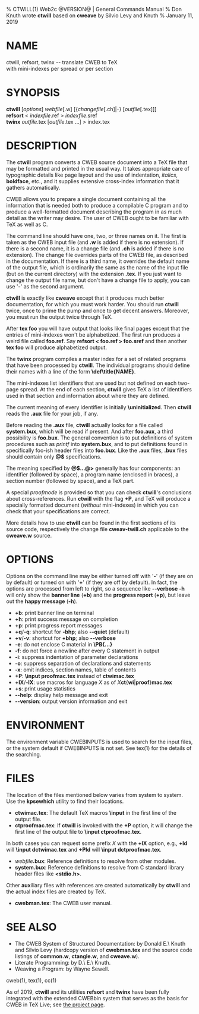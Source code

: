 % CTWILL(1) Web2c @VERSION@ | General Commands Manual
% Don Knuth wrote **ctwill** based on **cweave** by Silvio Levy and Knuth
% January 11, 2019

# NAME

ctwill, refsort, twinx -- translate CWEB to TeX \
with mini-indexes per spread or per section

# SYNOPSIS

**ctwill** [_options_] _webfile_[.w] [{_changefile_[.ch]|-} [_outfile_[.tex]]] \
**refsort** < _indexfile_.ref > _indexfile_.sref \
**twinx** _outfile_.tex [_outfile_.tex ...] > index.tex

# DESCRIPTION

The **ctwill** program converts a CWEB source document into a TeX file that may
be formatted and printed in the usual way.  It takes appropriate care of
typographic details like page layout and the use of indentation, _italics_,
**boldface**, etc., and it supplies extensive cross-index information that it
gathers automatically.

CWEB allows you to prepare a single document containing all the information
that is needed both to produce a compilable C program and to produce a
well-formatted document describing the program in as much detail as the writer
may desire.  The user of CWEB ought to be familiar with TeX as well as C.

The command line should have one, two, or three names on it.  The first is
taken as the CWEB input file (and **.w** is added if there is no extension).
If there is a second name, it is a change file (and **.ch** is added if there
is no extension).  The change file overrides parts of the CWEB file, as
described in the documentation.
If there is a third name, it overrides the default name of the output file,
which is ordinarily the same as the name of the input file (but on the current
directory) with the extension **.tex**.
If you just want to change the output file name, but don't have a change file
to apply, you can use '**-**' as the second argument.

**ctwill** is exactly like **cweave** except that it produces much better
documentation, for which you must work harder.  You should run **ctwill**
twice, once to prime the pump and once to get decent answers.  Moreover, you
must run the output twice through TeX.

After **tex foo** you will have output that looks like final pages except that
the entries of mini-indexes won't be alphabetized.  The first run produces a
weird file called **foo.ref**.  Say **refsort < foo.ref > foo.sref** and then
another **tex foo** will produce alphabetized output.

The **twinx** program compiles a master index for a set of related programs
that have been processed by **ctwill**.  The individual programs should define
their names with a line of the form **\\def\\title{NAME}**.

The mini-indexes list identifiers that are used but not defined on each
two-page spread.  At the end of each section, **ctwill** gives TeX a list of
identifiers used in that section and information about where they are defined.

The current meaning of every identifier is initially **\\uninitialized**.
Then **ctwill** reads the **.aux** file for your job, if any.

Before reading the **.aux** file, **ctwill** actually looks for a file called
**system.bux**, which will be read if present.  And after **foo.aux**, a third
possibility is **foo.bux**.  The general convention is to put definitions of
system procedures such as _printf_ into **system.bux**, and to put definitions
found in specifically foo-ish header files into **foo.bux**. Like the **.aux**
files, **.bux** files should contain only **@$** specifications.

The meaning specified by **@$...@>** generally has four components:
an identifier (followed by space), a program name (enclosed in braces),
a section number (followed by space), and a TeX part.

A special _proofmode_ is provided so that you can check **ctwill**'s
conclusions about cross-references. Run **ctwill** with the flag **+P**, and
TeX will produce a specially formatted document (_without_ mini-indexes) in
which you can check that your specifications are correct.

More details how to use **ctwill** can be found in the first sections of its
source code, respectively the change file **cweav-twill.ch** applicable to the
**cweave.w** source.

# OPTIONS

Options on the command line may be either turned off with '**-**' (if they
are on by default) or turned on with '**+**' (if they are off by default).
In fact, the options are processed from left to right, so a sequence like
**--verbose -h** will only show the **banner line** (**+b**) and the
**progress report** (**+p**), but leave out the **happy message** (**-h**).

* **+b**:
  print banner line on terminal
* **+h**:
  print success message on completion
* **+p**:
  print progress report messages
* **+q**/**-q**:
  shortcut for **-bhp**; also **--quiet** (default)
* **+v**/**-v**:
  shortcut for **+bhp**; also **--verbose**
* **-e**:
  do not enclose C material in **\PB{...}**
* **-f**:
  do not force a newline after every C statement in output
* **-i**:
  suppress indentation of parameter declarations
* **-o**:
  suppress separation of declarations and statements
* **-x**:
  omit indices, section names, table of contents
* **+P**:
  **\input proofmac.tex** instead of **ctwimac.tex**
* **+lX**/**-lX**:
  use macros for language _X_ as of _X_**ct**{**wi**|**proof**}**mac.tex**
* **+s**:
  print usage statistics
* **--help**:
  display help message and exit
* **--version**:
  output version information and exit

# ENVIRONMENT

The environment variable CWEBINPUTS is used to search for the input files,
or the system default if CWEBINPUTS is not set.  See tex(1) for the details
of the searching.

# FILES

The location of the files mentioned below varies from system to system.
Use the **kpsewhich** utility to find their locations.

* **ctwimac.tex**:
  The default TeX macros **\\input** in the first line of the output file.
* **ctproofmac.tex**:
  If **ctwill** is invoked with the **+P** option, it will change the first
  line of the output file to **\\input ctproofmac.tex**.

In both cases you can request some prefix _X_ with the **+lX** option,
e.g., **+ld** will **\input dctwimac.tex** and **+Pld** will
**\input dctproofmac.tex**.

* _webfile_**.bux**:
  Reference definitions to resolve from other modules.
* **system.bux**:
  Reference definitions to resolve from C standard library header files like
  **<stdio.h>**.

Other **aux**iliary files with references are created automatically by
**ctwill** and the actual index files are created by TeX.

* **cwebman.tex**:
  The CWEB user manual.

# SEE ALSO

* The CWEB System of Structured Documentation:
  by Donald E.\ Knuth and Silvio Levy (hardcopy version of **cwebman.tex**
  and the source code listings of **common.w**, **ctangle.w**, and
  **cweave.w**).
* Literate Programming:
  by D.\ E.\ Knuth.
* Weaving a Program:
  by Wayne Sewell.

cweb(1), tex(1), cc(1)

As of 2019, **ctwill** and its utilities **refsort** and **twinx** have been
fully integrated with the extended CWEBbin system that serves as the basis for
CWEB in TeX Live; see [the project page](https://github.com/ascherer/cwebbin).
